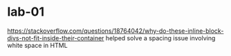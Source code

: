 # lab-01


https://stackoverflow.com/questions/18764042/why-do-these-inline-block-divs-not-fit-inside-their-container
helped solve a spacing issue involving white space in HTML